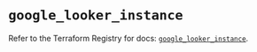 # `google_looker_instance`

Refer to the Terraform Registry for docs: [`google_looker_instance`](https://registry.terraform.io/providers/hashicorp/google-beta/6.7.0/docs/resources/google_looker_instance).
